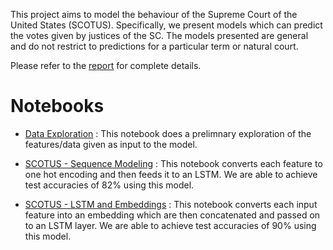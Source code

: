 This project aims to model the behaviour of the Supreme Court of the United States (SCOTUS). Specifically, we present models which can predict the votes given by justices of the SC. The models presented are general and do not restrict to predictions for a particular term or natural court.

Please refer to the [report](https://github.com/mbharad/Scotus_LSTM/blob/master/SCOTUS_Report.pdf) for complete details.

# Notebooks

  - [Data Exploration](https://github.com/mbharad/Scotus_LSTM/blob/master/nbs/Data%20Exploration.ipynb) : This notebook does a prelimnary exploration of the features/data given as input to the model.
  
  - [SCOTUS - Sequence Modeling](https://github.com/mbharad/Scotus_LSTM/blob/master/nbs/SCOTUS%20-%20Sequence%20Modeling.ipynb) : This notebook converts each feature to one hot encoding and then feeds it to an LSTM. We are able to achieve test accuracies of 82% using this model.
  
  - [SCOTUS - LSTM and Embeddings](https://github.com/mbharad/Scotus_LSTM/blob/master/nbs/SCOTUS%20-%20LSTM%20and%20Embeddings.ipynb) : This notebook converts each input feature into an embedding which are then concatenated and passed on to an LSTM layer. We are able to achieve test accuracies of 90% using this model.
